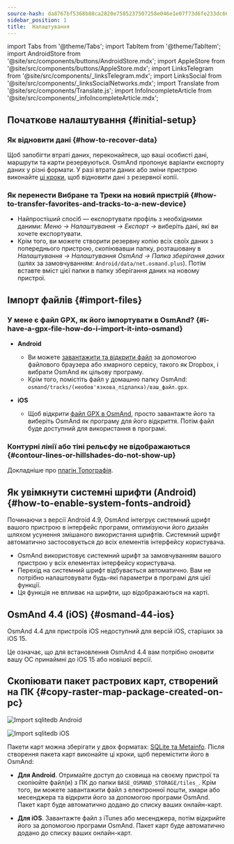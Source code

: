 ```yaml
---
source-hash: da8767bf5368b88ca2820e7585237507258e046e1e07f73d6fe233dc66687628
sidebar_position: 1
title:  Налаштування
---
```

import Tabs from '@theme/Tabs';
import TabItem from '@theme/TabItem';
import AndroidStore from '@site/src/components/buttons/AndroidStore.mdx';
import AppleStore from '@site/src/components/buttons/AppleStore.mdx';
import LinksTelegram from '@site/src/components/_linksTelegram.mdx';
import LinksSocial from '@site/src/components/_linksSocialNetworks.mdx';
import Translate from '@site/src/components/Translate.js';
import InfoIncompleteArticle from '@site/src/components/_infoIncompleteArticle.mdx';



## Початкове налаштування {#initial-setup}

### Як відновити дані {#how-to-recover-data}

Щоб запобігти втраті даних, переконайтеся, що ваші особисті дані, маршрути та карти резервуються. OsmAnd пропонує варіанти експорту даних у різні формати. У разі втрати даних або зміни пристрою виконайте [ці кроки](https://osmand.net/docs/user/personal/import-export/#preventing-data-loss), щоб відновити дані з резервної копії.


### Як перенести Вибране та Треки на новий пристрій {#how-to-transfer-favorites-and-tracks-to-a-new-device}

- Найпростіший спосіб — експортувати профіль з необхідними даними: *Меню → Налаштування → Експорт →* виберіть дані, які ви хочете експортувати.
- Крім того, ви можете створити резервну копію всіх своїх даних з попереднього пристрою, скопіювавши папку, розташовану в *Налаштування → Налаштування OsmAnd → Папка зберігання даних* (шлях за замовчуванням: `Android/data/net.osmand.plus`). Потім вставте вміст цієї папки в папку зберігання даних на новому пристрої.


## Імпорт файлів {#import-files}

### У мене є файл GPX, як його імпортувати в OsmAnd? {#i-have-a-gpx-file-how-do-i-import-it-into-osmand}

- **Android**
    - Ви можете [завантажити та відкрити файл](../navigation/setup/gpx-navigation.md) за допомогою файлового браузера або хмарного сервісу, такого як Dropbox, і вибрати OsmAnd як цільову програму.
    - Крім того, помістіть файл у домашню папку OsmAnd: `osmand/tracks/(необов'язкова_підпапка)/ваш_файл.gpx`.

- **iOS**
    - Щоб відкрити [файл GPX в OsmAnd](../navigation/setup/gpx-navigation.md), просто завантажте його та виберіть OsmAnd як програму для його відкриття. Потім файл буде доступний для використання в програмі.

### Контурні лінії або тіні рельєфу не відображаються {#contour-lines-or-hillshades-do-not-show-up}

Докладніше про [плагін Топографія](../plugins/topography.md).


## Як увімкнути системні шрифти (Android) {#how-to-enable-system-fonts-android}

Починаючи з версії Android 4.9, OsmAnd інтегрує системний шрифт вашого пристрою в інтерфейс програми, оптимізуючи його дизайн шляхом усунення змішаного використання шрифтів. Системний шрифт автоматично застосовується до всіх елементів інтерфейсу користувача.

- OsmAnd використовує системний шрифт за замовчуванням вашого пристрою у всіх елементах інтерфейсу користувача.
- Перехід на системний шрифт відбувається автоматично. Вам не потрібно налаштовувати будь-які параметри в програмі для цієї функції.
- Ця функція не впливає на шрифти, що відображаються на карті.


## OsmAnd 4.4 (iOS) {#osmand-44-ios}

OsmAnd 4.4 для пристроїв iOS недоступний для версій iOS, старіших за iOS 15.

Це означає, що для встановлення OsmAnd 4.4 вам потрібно оновити вашу ОС принаймні до iOS 15 або новішої версії.


<!--
## Storage on an SD card (Android) {#storage-on-an-sd-card-android}

:::note
When you *turn on a USB drive to share files* with a computer or disconnect the SD card through system settings, the external drive is disconnected from the device and all applications running on the external drive are **immediately terminated**. You can [read more here](https://developer.android.com/guide/topics/data/install-location).
:::

### To move the OsmAnd home (maps) folder to an external SD card: {#to-move-the-osmand-home-maps-folder-to-an-external-sd-card}

-   Go to *Settings (on the start screen) →  OsmAnd Settings → Data storage folder*
-   Change the value to a path pointing to the external SD card, on many
    Android systems may contain `/storage/extSdCard` or similar.
    Please note that some versions of Android strictly limit your choice
    of which path will be write-accessible for apps.
-   You are then asked if the contents of the OsmAnd data folder should be moved from
    internal memory to the external SD card.
    You may also perform this manually using a built-in file manager app on the device or via
    connecting the device to a computer as external storage and performing the move from there.


### How do I use my SD card with OsmAnd under Android 4.4+ and 5 {#how-do-i-use-my-sd-card-with-osmand-under-android-44-and-5}

If you update your Android to version 4.4.x, you will experience a known
Android issue with the `WRITE_EXTERNAL_STORAGE` permission: Android has
changed the rules so that from now on no application can write to the
external SD card anywhere outside its new standard folder
`Android/data/[PACKAGE-NAME]`. If OsmAnd was installed before updating
your device to Android 4.4.x, it will continue to work (read-only) with
the old, non-standard osmand folder, but won't be able to update any map
and other files there.

Solutions:

-   Move OsmAnd's data folder osmand to the internal storage. \
     **Drawback:** Internal storage can be rather small.
-   Move OsmAnd's data folder osmand into its standard SD folder, \
    for OsmAnd+ : `(extSdCard)/Android/data/net.osmand.plus/files` \
    for OsmAnd : `(extSdCard)/Android/data/net.osmand/files` \
     **Caution:** Whenever you uninstall OsmAnd now, all your data will
    be erased as well! (Unless you unmount your SD card, or rename the
    net.osmand(.plus) folder before de-installation.)

If you manually want to perform the necessary copies/moves, either use a
PC to perform this action on the SD card, or on the device itself use
the file manager tool **which came pre-installed with your Android**
(only these methods will have the necessary write permission). All copy operations
may also be invoked in OsmAnd itself via `Menu/Settings/General/Data
storage folder` but the copy operations may take a long time or result in
errors (e.g. if the SD card is too full).
-->


## Скопіювати пакет растрових карт, створений на ПК {#copy-raster-map-package-created-on-pc}

<Tabs groupId="operating-systems" queryString="current-os">

<TabItem value="android" label="Android">

![Import sqlitedb Android](@site/static/img/plugins/online-maps/import-sqlitedb-android.png)

</TabItem>

<TabItem value="ios" label="iOS">

![Import sqlitedb iOS](@site/static/img/plugins/online-maps/import-sqlitedb-ios.png)

</TabItem>

</Tabs>

Пакети карт можна зберігати у двох форматах: [SQLite та Metainfo](https://osmand.net/docs/user/map/raster-maps). Після створення пакета карт виконайте ці кроки, щоб перемістити його в OsmAnd:

- **Для Android**. Отримайте доступ до сховища на своєму пристрої та скопіюйте файл(и) з ПК до папки `BASE_OSMAND_STORAGE/tiles_`. Крім того, ви можете завантажити файл з електронної пошти, хмари або месенджера та відкрити його за допомогою програми OsmAnd. Пакет карт буде автоматично додано до списку ваших онлайн-карт.

- **Для iOS**. Завантажте файл з iTunes або месенджера, потім відкрийте його за допомогою програми OsmAnd. Пакет карт буде автоматично додано до списку ваших онлайн-карт.